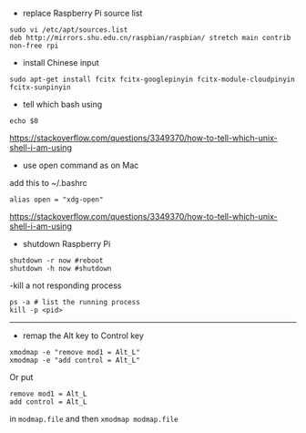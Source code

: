 - replace Raspberry Pi source list


```
sudo vi /etc/apt/sources.list
deb http://mirrors.shu.edu.cn/raspbian/raspbian/ stretch main contrib non-free rpi
```

- install Chinese input 


```
sudo apt-get install fcitx fcitx-googlepinyin fcitx-module-cloudpinyin fcitx-sunpinyin
```

- tell which bash using


```
echo $0
```

https://stackoverflow.com/questions/3349370/how-to-tell-which-unix-shell-i-am-using


- use open command as on Mac


add this to ~/.bashrc


```
alias open = "xdg-open" 
```

https://stackoverflow.com/questions/3349370/how-to-tell-which-unix-shell-i-am-using


- shutdown Raspberry Pi

```
shutdown -r now #reboot
shutdown -h now #shutdown
```

-kill a not responding process

```
ps -a # list the running process
kill -p <pid>
```


----------------------------------------------

- remap the Alt key to Control key


```
xmodmap -e "remove mod1 = Alt_L"
xmodmap -e "add control = Alt_L"
```

Or put 


```
remove mod1 = Alt_L
add control = Alt_L
```

in `modmap.file` and then `xmodmap modmap.file`

 


